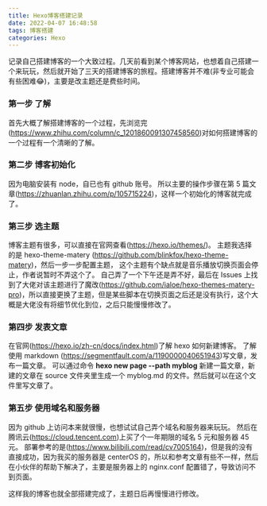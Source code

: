 ```yaml
---
title: Hexo博客搭建记录
date: 2022-04-07 16:48:58
tags: 博客搭建
categories: Hexo
---
```


记录自己搭建博客的一个大致过程。几天前看到某个博客网站，也想着自己搭建一个来玩玩，然后就开始了三天的搭建博客的旅程。搭建博客并不难(非专业可能会有些困难:joy:)，主要是改主题还是费些时间。

### 第一步 了解

首先大概了解搭建博客的一个过程，先浏览完(<https://www.zhihu.com/column/c_1201860091307458560>)对如何搭建博客的一个过程有一个清晰的了解。

### 第二步 博客初始化

因为电脑安装有 node，自已也有 github 账号。
所以主要的操作步骤在第 5 篇文章(<https://zhuanlan.zhihu.com/p/105715224>)，这样一个初始化的博客就完成了。

### 第三步 选主题

博客主题有很多，可以直接在官网查看(<https://hexo.io/themes/>)。
主题我选择的是 hexo-theme-matery (<https://github.com/blinkfox/hexo-theme-matery>)，然后一步一步配置主题， 这个主题有个缺点就是音乐播放切换页面会停止，作者说暂时不弄这个了。
自己弄了一个下午还是弄不好，最后在 Issues 上找到了大佬对该主题进行了魔改(<https://github.com/ialoe/hexo-themes-matery-pro>)，所以直接更换了主题，但是某些脚本在切换页面之后还是没有执行，这个大概是大佬没有将细节优化到位，之后只能慢慢修改了。

### 第四步 发表文章

在官网(<https://hexo.io/zh-cn/docs/index.html>)了解 hexo 如何新建博客。
了解使用 markdown (<https://segmentfault.com/a/1190000040651943>)写文章，发布一篇文章。
可以通过命令 **hexo new page --path myblog** 新建一篇文章，新建的文章在 source 文件夹里生成一个 myblog.md 的文件。然后就可以在这个文件里写文章了。

### 第五步 使用域名和服务器

因为 github 上访问本来就很慢，也想试试自己弄个域名和服务器来玩玩。
然后在腾讯云(<https://cloud.tencent.com>)上买了个一年期限的域名 5 元和服务器 45 元。
部署参考的是(<https://www.bilibili.com/read/cv7005164>)，但是我的没有直接成功，因为我买的服务器是 centerOS 的，所以和参考文章有些不一样，然后在小伙伴的帮助下解决了，主要是服务器上的 nginx.conf 配置错了，导致访问不到页面。

这样我的博客也就全部搭建完成了，主题日后再慢慢进行修改。

